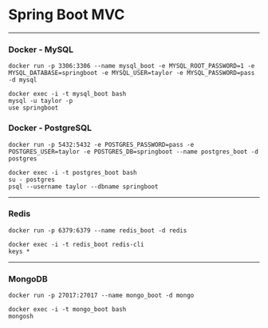 # Spring Boot MVC

---

### Docker - MySQL

```
docker run -p 3306:3306 --name mysql_boot -e MYSQL_ROOT_PASSWORD=1 -e MYSQL_DATABASE=springboot -e MYSQL_USER=taylor -e MYSQL_PASSWORD=pass -d mysql

docker exec -i -t mysql_boot bash
mysql -u taylor -p
use springboot
```

### Docker - PostgreSQL
```
docker run -p 5432:5432 -e POSTGRES_PASSWORD=pass -e POSTGRES_USER=taylor -e POSTGRES_DB=springboot --name postgres_boot -d postgres

docker exec -i -t postgres_boot bash
su - postgres
psql --username taylor --dbname springboot
```

---

### Redis
```
docker run -p 6379:6379 --name redis_boot -d redis

docker exec -i -t redis_boot redis-cli
keys *
```

---

### MongoDB
```
docker run -p 27017:27017 --name mongo_boot -d mongo

docker exec -i -t mongo_boot bash
mongosh
```